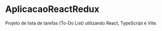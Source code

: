 # AplicacaoReactRedux
Projeto de lista de tarefas (To-Do List) utilizando React, TypeScript e Vite.
